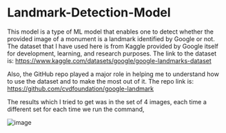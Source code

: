 # Landmark-Detection-Model

This model is a type of ML model that enables one to detect whether the provided image of a monument is a landmark identified by Google or not.
The dataset that I have used here is from Kaggle provided by Google itself for development, learning, and research purposes. The link to the dataset is: https://www.kaggle.com/datasets/google/google-landmarks-dataset

Also, the GitHub repo played a major role in helping me to understand how to use the dataset and to make the most out of it. The repo link is: https://github.com/cvdfoundation/google-landmark

The results which I tried to get was in the set of 4 images, each time a different set for each time we run the command,

![image](https://github.com/vinitbhaiji/Landmark-Detection-Model/assets/109719825/4d574c4f-0b45-42b0-b871-b62bf71d7c7b)
